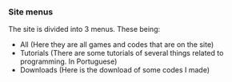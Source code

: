 ### Site menus
The site is divided into 3 menus. These being: 

- All (Here they are all games and codes that are on the site)
- Tutorials (There are some tutorials of several things related to programming. In Portuguese)
- Downloads (Here is the download of some codes I made)
